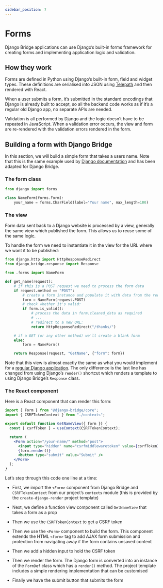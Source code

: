 ```yaml
---
sidebar_position: 7
---
```


# Forms

Django Bridge applications can use Django’s built-in forms framework for creating forms and implementing application logic and validation.

## How they work

Forms are defined in Python using Django’s built-in form, field and widget types.
These definitions are serialised into JSON using [Telepath](https://wagtail.github.io/telepath/) and then rendered with React.

When a user submits a form, it’s submitted in the standard encodings that Django is already built to accept, so all the backend code works as if it’s a regular old Django app, no separate APIs are needed.

Validation is all performed by Django and the logic doesn’t have to be repeated in JavaScript. When a validation error occurs, the view and form are re-rendered with the validation errors rendered in the form.

## Building a form with Django Bridge

In this section, we will build a simple form that takes a users name. Note that this is the same example used by [Django documentation](https://docs.djangoproject.com/en/5.0/topics/forms/#building-a-form-in-django) and has been adapted for Django Bridge.

### The form class

```python
from django import forms

class NameForm(forms.Form):
    your_name = forms.CharField(label="Your name", max_length=100)
```

### The view

Form data sent back to a Django website is processed by a view, generally the same view which published the form. This allows us to reuse some of the same logic.

To handle the form we need to instantiate it in the view for the URL where we want it to be published:

```python
from django.http import HttpResponseRedirect
from django_bridge.response import Response

from .forms import NameForm

def get_name(request):
    # if this is a POST request we need to process the form data
    if request.method == "POST":
        # create a form instance and populate it with data from the request:
        form = NameForm(request.POST)
        # check whether it's valid:
        if form.is_valid():
            # process the data in form.cleaned_data as required
            # ...
            # redirect to a new URL:
            return HttpResponseRedirect("/thanks/")

    # if a GET (or any other method) we'll create a blank form
    else:
        form = NameForm()

    return Response(request, "GetName", {"form": form})
```

Note that this view is almost exactly the same as what you would implement for a [regular Django application](https://docs.djangoproject.com/en/5.0/topics/forms/#the-view).
The only difference is the last line has changed from using Django’s ``render()`` shortcut which renders a template to using Django Bridge’s ``Response`` class.

### The React component

Here is a React component that can render this form:

```jsx
import { Form } from "@django-bridge/core";
import { CSRFTokenContext } from "./contexts";

export default function GetNameView({ form }) {
  const { csrfToken } = useContext(CSRFTokenContext);

  return (
    <Form action="/your-name/" method="post">
      <input type="hidden" name="csrfmiddlewaretoken" value={csrfToken} />
      {form.render()}
      <button type="submit" value="Submit" />
    </Form>
  );
}
```

Let’s step through this code one line at a time:

- First, we import the ``<Form>`` component from Django Bridge and `CSRFTokenContext` from our project’s ``contexts`` module (this is provided by the ``create-django-render`` project template)

- Next, we define a function view component called ``GetNameView`` that takes a form as a prop

- Then we use the ``CSRFTokenContext`` to get a CSRF token

- Then we use the ``<Form>`` component to build the form. This component extends the HTML ``<form>`` tag to add AJAX form submission and protection from navigating away if the form contains unsaved content <!-- See “dirty form protection” -->

- Then we add a hidden input to hold the CSRF token

- Then we render the form. The Django form is converted into an instance of the ``FormDef`` class which has a ``render()`` method. The project template includes a simple rendering implementation that can be customised <!-- See “Python object in React” for more information on how this mechanism works -->

- Finally we have the submit button that submits the form
